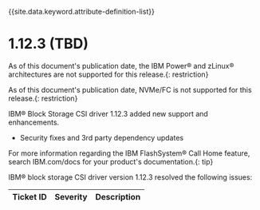
{{site.data.keyword.attribute-definition-list}}

# 1.12.3 (TBD)

As of this document's publication date, the IBM Power® and zLinux® architectures are not supported for this release.{: restriction}

As of this document's publication date, NVMe/FC is not supported for this release.{: restriction}

IBM® Block Storage CSI driver 1.12.3 added new support and enhancements.
- Security fixes and 3rd party dependency updates

For more information regarding the IBM FlashSystem® Call Home feature, search IBM.com/docs for your product's documentation.{: tip}

IBM® block storage CSI driver version 1.12.3 resolved the following issues:

|Ticket ID|Severity|Description|
|---------|--------|-----------|
